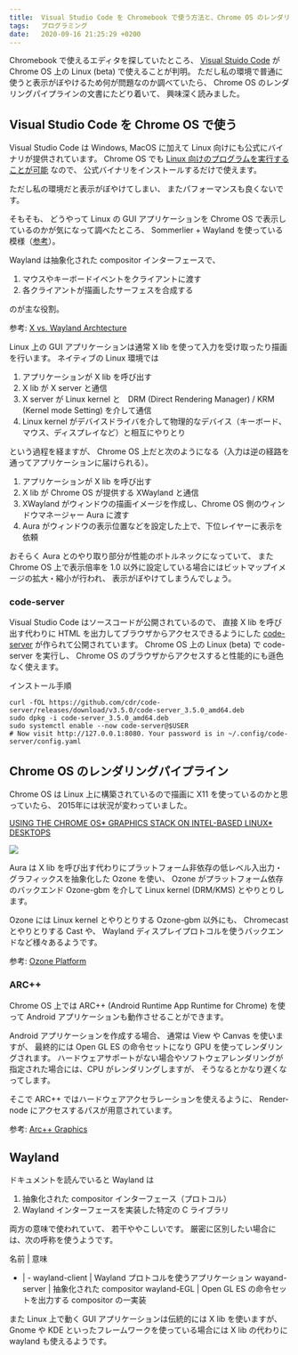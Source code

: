 ```yaml
---
title:  Visual Studio Code を Chromebook で使う方法と、Chrome OS のレンダリングパイプライン
tags:   プログラミング
date:	2020-09-16 21:25:29 +0200
---
```

Chromebook で使えるエディタを探していたところ、
[Visual Stuido Code](https://code.visualstudio.com/) が Chrome OS 上の Linux (beta) で使えることが判明。
ただし私の環境で普通に使うと表示がぼやけるため何が問題なのか調べていたら、
Chrome OS のレンダリングパイプラインの文書にたどり着いて、
興味深く読みました。

## Visual Studio Code を Chrome OS で使う

Visual Studio Code は Windows, MacOS に加えて Linux 向けにも公式にバイナリが提供されています。
Chrome OS でも [Linux 向けのプログラムを実行することが可能](https://support.google.com/chromebook/answer/9145439) なので、
公式バイナリをインストールするだけで使えます。

ただし私の環境だと表示がぼやけてしまい、
またパフォーマンスも良くないです。

そもそも、
どうやって Linux の GUI アプリケーションを Chrome OS で表示しているのかが気になって調べたところ、
Sommerlier + Wayland を使っている模様（[参考](https://chromium.googlesource.com/chromiumos/platform2/+/HEAD/vm_tools/sommelier/)）。

Wayland は抽象化された compositor インターフェースで、

1. マウスやキーボードイベントをクライアントに渡す
1. 各クライアントが描画したサーフェスを合成する

のが主な役割。

参考: [X vs. Wayland Archtecture](https://wayland.freedesktop.org/docs/html/ch03.html#sect-Wayland-Architecture-wayland_architecture)

Linux 上の GUI アプリケーションは通常 X lib を使って入力を受け取ったり描画を行います。
ネイティブの Linux 環境では

1. アプリケーションが X lib を呼び出す
1. X lib が X server と通信
1. X server が Linux kernel と　DRM (Direct Rendering Manager) / KRM (Kernel mode Setting) を介して通信
1. Linux kernel がデバイスドライバを介して物理的なデバイス（キーボード、マウス、ディスプレイなど）と相互にやりとり

という過程を経ますが、
Chrome OS 上だと次のようになる（入力は逆の経路を通ってアプリケーションに届けられる）。

1. アプリケーションが X lib を呼び出す
1. X lib が Chrome OS が提供する XWayland と通信
1. XWayland がウィンドウの描画イメージを作成し、Chrome OS 側のウィンドウマネージャー Aura に渡す
1. Aura がウィンドウの表示位置などを設定した上で、下位レイヤーに表示を依頼

おそらく Aura とのやり取り部分が性能のボトルネックになっていて、
また Chrome OS 上で表示倍率を 1.0 以外に設定している場合にはビットマップイメージの拡大・縮小が行われ、
表示がぼやけてしまうんでしょう。

### code-server

Visual Studio Code はソースコードが公開されているので、
直接 X lib を呼び出す代わりに HTML を出力してブラウザからアクセスできるようにした [code-server](https://github.com/cdr/code-server/blob/v3.5.0/doc/guide.md) が作られて公開されています。
Chrome OS 上の Linux (beta) で code-server を実行し、
Chrome OS のブラウザからアクセスすると性能的にも遜色なく使えます。

インストール手順

```shell
curl -fOL https://github.com/cdr/code-server/releases/download/v3.5.0/code-server_3.5.0_amd64.deb
sudo dpkg -i code-server_3.5.0_amd64.deb
sudo systemctl enable --now code-server@$USER
# Now visit http://127.0.0.1:8080. Your password is in ~/.config/code-server/config.yaml
```

## Chrome OS のレンダリングパイプライン

Chrome OS は Linux 上に構築されているので描画に X11 を使っているのかと思っていたら、
2015年には状況が変わっていました。

[USING THE CHROME OS* GRAPHICS STACK ON INTEL-BASED LINUX* DESKTOPS](https://01.org/blogs/joone/2018/using-chrome-os-graphics-stack-intel-based-linux-desktops)

![](https://01.org/sites/default/files/users/u32403/chrome_graphics_arch.png)

Aura は X lib を呼び出す代わりにプラットフォーム非依存の低レベル入出力・グラフィックスを抽象化した Ozone を使い、
Ozone がプラットフォーム依存のバックエンド Ozone-gbm を介して Linux kernel (DRM/KMS) とやりとりします。

Ozone には Linux kernel とやりとりする Ozone-gbm 以外にも、
Chromecast とやりとりする Cast や、
Wayland ディスプレイプロトコルを使うバックエンドなど様々あるようです。

参考: [Ozone Platform](https://chromium.googlesource.com/chromium/src.git/+/master/docs/ozone_overview.md#ozone-platforms)

### ARC++

Chrome OS 上では ARC++ (Android Runtime App Runtime for Chrome) を使って Android アプリケーションも動作させることができます。

Android アプリケーションを作成する場合、
通常は View や Canvas を使いますが、
最終的には Open GL ES の命令セットになり GPU を使ってレンダリングされます。
ハードウェアサポートがない場合やソフトウェアレンダリングが指定された場合には、CPU がレンダリングしますが、
そうなるとかなり遅くなってします。

そこで ARC++ ではハードウェアアクセラレーションを使えるように、
Render-node にアクセスするパスが用意されています。

参考: [Arc++ Graphics](https://qiangbo-workspace.oss-cn-shanghai.aliyuncs.com/2019-09-10-chromeos-with-android-app/Arcpp_Graphics.pdf)


## Wayland

ドキュメントを読んでいると Wayland は

1. 抽象化された compositor インターフェース（プロトコル）
1. Wayland インターフェースを実装した特定の C ライブラリ

両方の意味で使われていて、
若干ややこしいです。
厳密に区別したい場合には、次の呼称を使うようです。

名前 | 意味
- | -
wayland-client | Wayland プロトコルを使うアプリケーション
wayand-server | 抽象化された compositor
wayland-EGL | Open GL ES の命令セットを出力する compositor の一実装

また Linux 上で動く GUI アプリケーションは伝統的には X lib を使いますが、
Gnome や KDE といったフレームワークを使っている場合には X lib の代わりに wayland も使えるようです。